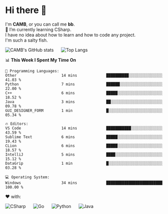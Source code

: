 # Hi there 👋
<!--
**CAMB-dev/CAMB-dev** is a ✨ _special_ ✨ repository because its `README.md` (this file) appears on your GitHub profile.

Here are some ideas to get you started:

- 🔭 I’m currently working on ...
- 🌱 I’m currently learning ...
- 👯 I’m looking to collaborate on ...
- 🤔 I’m looking for help with ...
- 💬 Ask me about ...
- 📫 How to reach me: ...
- 😄 Pronouns: ...
- ⚡ Fun fact: ...
-->
 I'm **CAMB**, or you can call me **bb**.  
 🌱 I’m currently learning CSharp.  
 I have no idea about how to learn and how to code any project.  
 I'm such a salty fish.
 
 
![CAMB's GitHub stats](https://github-readme-stats.vercel.app/api?username=CAMB-dev&show_icons=true&theme=tokyonight)
&nbsp;&nbsp;&nbsp;&nbsp;
![Top Langs](https://github-readme-stats.vercel.app/api/top-langs/?username=CAMB-dev&langs_count=5&theme=tokyonight)


<!--START_SECTION:waka-->
📊 **This Week I Spent My Time On** 

```text
💬 Programming Languages: 
Other                    14 mins             ██████████░░░░░░░░░░░░░░░   41.03 % 
Python                   7 mins              ██████░░░░░░░░░░░░░░░░░░░   22.00 % 
C++                      6 mins              █████░░░░░░░░░░░░░░░░░░░░   18.52 % 
Java                     3 mins              ██░░░░░░░░░░░░░░░░░░░░░░░   09.78 % 
GUI_DESIGNER_FORM        1 min               █░░░░░░░░░░░░░░░░░░░░░░░░   05.34 % 

🔥 Editors: 
VS Code                  14 mins             ███████████░░░░░░░░░░░░░░   43.59 % 
Sublime Text             6 mins              █████░░░░░░░░░░░░░░░░░░░░   19.43 % 
CLion                    6 mins              █████░░░░░░░░░░░░░░░░░░░░   18.57 % 
IntelliJ                 5 mins              ████░░░░░░░░░░░░░░░░░░░░░   15.12 % 
DataGrip                 1 min               █░░░░░░░░░░░░░░░░░░░░░░░░   03.28 % 

💻 Operating System: 
Windows                  34 mins             █████████████████████████   100.00 % 
```


<!--END_SECTION:waka-->


❤ with:

![CSharp](https://img.shields.io/badge/CSharp-%23512BD4?style=for-the-badge&logo=.net)
&nbsp;&nbsp;&nbsp;&nbsp;
![Go](https://img.shields.io/badge/Go-000000?style=for-the-badge&logo=go)
&nbsp;&nbsp;&nbsp;&nbsp;
![Python](https://img.shields.io/badge/Python-000000?style=for-the-badge&logo=python)
&nbsp;&nbsp;&nbsp;&nbsp;
![Java](https://img.shields.io/badge/Java-964B00?style=for-the-badge&logo=openjdk)
